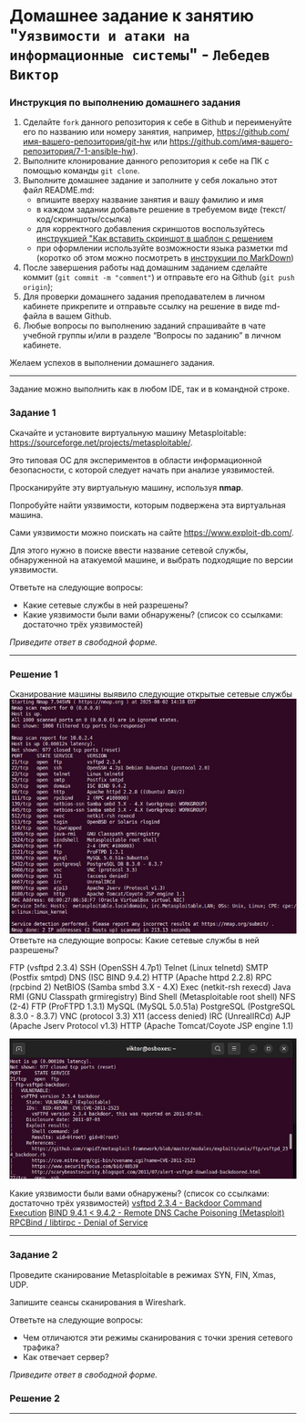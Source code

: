 # Домашнее задание к занятию "`Уязвимости и атаки на информационные системы`" - `Лебедев Виктор`


### Инструкция по выполнению домашнего задания

   1. Сделайте `fork` данного репозитория к себе в Github и переименуйте его по названию или номеру занятия, например, https://github.com/имя-вашего-репозитория/git-hw или  https://github.com/имя-вашего-репозитория/7-1-ansible-hw).
   2. Выполните клонирование данного репозитория к себе на ПК с помощью команды `git clone`.
   3. Выполните домашнее задание и заполните у себя локально этот файл README.md:
      - впишите вверху название занятия и вашу фамилию и имя
      - в каждом задании добавьте решение в требуемом виде (текст/код/скриншоты/ссылка)
      - для корректного добавления скриншотов воспользуйтесь [инструкцией "Как вставить скриншот в шаблон с решением](https://github.com/netology-code/sys-pattern-homework/blob/main/screen-instruction.md)
      - при оформлении используйте возможности языка разметки md (коротко об этом можно посмотреть в [инструкции  по MarkDown](https://github.com/netology-code/sys-pattern-homework/blob/main/md-instruction.md))
   4. После завершения работы над домашним заданием сделайте коммит (`git commit -m "comment"`) и отправьте его на Github (`git push origin`);
   5. Для проверки домашнего задания преподавателем в личном кабинете прикрепите и отправьте ссылку на решение в виде md-файла в вашем Github.
   6. Любые вопросы по выполнению заданий спрашивайте в чате учебной группы и/или в разделе “Вопросы по заданию” в личном кабинете.
   
   Желаем успехов в выполнении домашнего задания.

---

Задание можно выполнить как в любом IDE, так и в командной строке.

### Задание 1

Скачайте и установите виртуальную машину Metasploitable: https://sourceforge.net/projects/metasploitable/.

Это типовая ОС для экспериментов в области информационной безопасности, с которой следует начать при анализе уязвимостей.

Просканируйте эту виртуальную машину, используя **nmap**.

Попробуйте найти уязвимости, которым подвержена эта виртуальная машина.

Сами уязвимости можно поискать на сайте https://www.exploit-db.com/.

Для этого нужно в поиске ввести название сетевой службы, обнаруженной на атакуемой машине, и выбрать подходящие по версии уязвимости.

Ответьте на следующие вопросы:

- Какие сетевые службы в ней разрешены?
- Какие уязвимости были вами обнаружены? (список со ссылками: достаточно трёх уязвимостей)
  
*Приведите ответ в свободной форме.*  

---

### Решение 1
Сканирование машины выявило следующие открытые сетевые службы
<img src="img/img1.jpg">
Ответьте на следующие вопросы:
Какие сетевые службы в ней разрешены?

FTP (vsftpd 2.3.4)
SSH (OpenSSH 4.7p1)
Telnet (Linux telnetd)
SMTP (Postfix smtpd)
DNS (ISC BIND 9.4.2)
HTTP (Apache httpd 2.2.8)
RPC (rpcbind 2)
NetBIOS (Samba smbd 3.X - 4.X)
Exec (netkit-rsh rexecd)
Java RMI (GNU Classpath grmiregistry)
Bind Shell (Metasploitable root shell)
NFS (2-4)
FTP (ProFTPD 1.3.1)
MySQL (MySQL 5.0.51a)
PostgreSQL (PostgreSQL 8.3.0 - 8.3.7)
VNC (protocol 3.3)
X11 (access denied)
IRC (UnrealIRCd)
AJP (Apache Jserv Protocol v1.3)
HTTP (Apache Tomcat/Coyote JSP engine 1.1)

<img src="img/img2.jpg">

Какие уязвимости были вами обнаружены? (список со ссылками: достаточно трёх уязвимостей)
<a href="https://www.exploit-db.com/exploits/49757">vsftpd 2.3.4 - Backdoor Command Execution</a>
<a href="https://www.exploit-db.com/exploits/6122">BIND 9.4.1 < 9.4.2 - Remote DNS Cache Poisoning (Metasploit)</a>
<a href="https://www.exploit-db.com/exploits/41974">RPCBind / libtirpc - Denial of Service</a>

---

### Задание 2

Проведите сканирование Metasploitable в режимах SYN, FIN, Xmas, UDP.

Запишите сеансы сканирования в Wireshark.

Ответьте на следующие вопросы:

- Чем отличаются эти режимы сканирования с точки зрения сетевого трафика?
- Как отвечает сервер?

*Приведите ответ в свободной форме.*

### Решение 2

---

